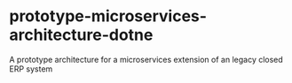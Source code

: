 # prototype-microservices-architecture-dotne
A prototype architecture for a microservices extension of an legacy closed ERP system
